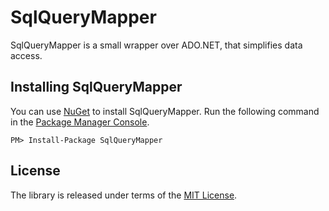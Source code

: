# SqlQueryMapper #

[MIT License]: https://opensource.org/licenses/MIT

SqlQueryMapper is a small wrapper over ADO.NET, that simplifies data access.

## Installing SqlQueryMapper ##

You can use [NuGet](https://www.nuget.org) to install SqlQueryMapper. Run the following command 
in the [Package Manager Console](http://docs.nuget.org/consume/package-manager-console).

```
PM> Install-Package SqlQueryMapper
```

## License ##

The library is released under terms of the [MIT License].